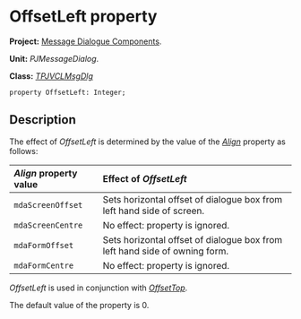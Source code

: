# OffsetLeft property #

**Project:** [Message Dialogue Components](MessageDialogComponents.md).

**Unit:** _PJMessageDialog_.

**Class:** _[TPJVCLMsgDlg](TPJVCLMsgDlg.md)_

```
property OffsetLeft: Integer;
```

## Description ##

The effect of _OffsetLeft_ is determined by the value of the _[Align](TPJVCLMsgDlgAlign.md)_ property as follows:

| **_Align_ property value** | **Effect of _OffsetLeft_** |
|:---------------------------|:---------------------------|
| `mdaScreenOffset` | Sets horizontal offset of dialogue box from left hand side of screen. |
| `mdaScreenCentre` | No effect: property is ignored. |
| `mdaFormOffset` | Sets horizontal offset of dialogue box from left hand side of owning form. |
| `mdaFormCentre` | No effect: property is ignored.|

_OffsetLeft_ is used in conjunction with _[OffsetTop](TPJVCLMsgDlgOffsetTop.md)_.

The default value of the property is 0.